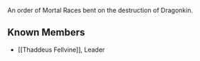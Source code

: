 An order of Mortal Races bent on the destruction of Dragonkin. 

## Known Members
- [[Thaddeus Fellvine]], Leader